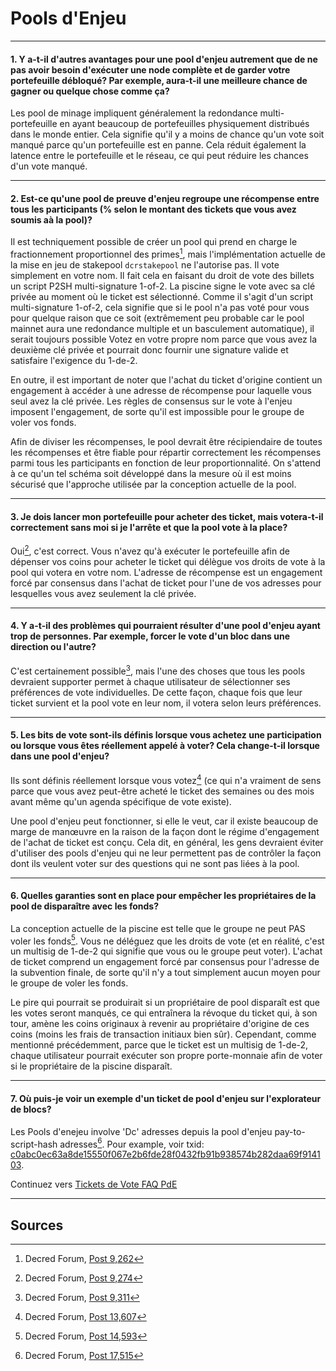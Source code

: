 # <i class="fa fa-life-ring"></i> Pools d'Enjeu

---

#### 1. Y a-t-il d'autres avantages pour une pool d'enjeu autrement que de ne pas avoir besoin d'exécuter une node complète et de garder votre portefeuille débloqué? Par exemple, aura-t-il une meilleure chance de gagner ou quelque chose comme ça?

Les pool de minage impliquent généralement la redondance multi-portefeuille en ayant beaucoup de portefeuilles physiquement distribués dans le monde entier. Cela signifie qu'il y a moins de chance qu'un vote soit manqué parce qu'un portefeuille est en panne. Cela réduit également la latence entre le portefeuille et le réseau, ce qui peut réduire les chances d'un vote manqué.

---

#### 2. Est-ce qu'une pool de preuve d'enjeu regroupe une récompense entre tous les participants (% selon le montant des tickets que vous avez soumis aà la pool)?

Il est techniquement possible de créer un pool qui prend en charge le fractionnement proportionnel des primes[^9262], mais l'implémentation actuelle de la mise en jeu de stakepool `dcrstakepool` ne l'autorise pas. Il vote simplement en votre nom. Il fait cela en faisant du droit de vote des billets un script P2SH multi-signature 1-of-2. La piscine signe le vote avec sa clé privée au moment où le ticket est sélectionné. Comme il s'agit d'un script multi-signature 1-of-2, cela signifie que si le pool n'a pas voté pour vous pour quelque raison que ce soit (extrêmement peu probable car le pool mainnet aura une redondance multiple et un basculement automatique), il serait toujours possible Votez en votre propre nom parce que vous avez la deuxième clé privée et pourrait donc fournir une signature valide et satisfaire l'exigence du 1-de-2.

En outre, il est important de noter que l'achat du ticket d'origine contient un engagement à accéder à une adresse de récompense pour laquelle vous seul avez la clé privée. Les règles de consensus sur le vote à l'enjeu imposent l'engagement, de sorte qu'il est impossible pour le groupe de voler vos fonds.

Afin de diviser les récompenses, le pool devrait être récipiendaire de toutes les récompenses et être fiable pour répartir correctement les récompenses parmi tous les participants en fonction de leur proportionnalité. On s'attend à ce qu'un tel schéma soit développé dans la mesure où il est moins sécurisé que l'approche utilisée par la conception actuelle de la pool.

---

#### 3. Je dois lancer mon portefeuille pour acheter des ticket, mais votera-t-il correctement sans moi si je l'arrête et que la pool vote à la place?

Oui[^9274], c'est correct. Vous n'avez qu'à exécuter le portefeuille afin de dépenser vos coins pour acheter le ticket qui délègue vos droits de vote à la pool qui votera en votre nom. L'adresse de récompense est un engagement forcé par consensus dans l'achat de ticket pour l'une de vos adresses pour lesquelles vous avez seulement la clé privée.

---

#### 4. Y a-t-il des problèmes qui pourraient résulter d'une pool d'enjeu ayant trop de personnes. Par exemple, forcer le vote d'un bloc dans une direction ou l'autre?

C'est certainement possible[^9311], mais l'une des choses que tous les pools devraient supporter permet à chaque utilisateur de sélectionner ses préférences de vote individuelles. De cette façon, chaque fois que leur ticket survient et la pool vote en leur nom, il votera selon leurs préférences.

---

#### 5. Les bits de vote sont-ils définis lorsque vous achetez une participation ou lorsque vous êtes réellement appelé à voter? Cela change-t-il lorsque dans une pool d'enjeu?

Ils sont définis réellement lorsque vous votez[^13607] (ce qui n'a vraiment de sens parce que vous avez peut-être acheté le ticket des semaines ou des mois avant même qu'un agenda spécifique de vote existe).

Une pool d'enjeu peut fonctionner, si elle le veut, car il existe beaucoup de marge de manœuvre en la raison de la façon dont le régime d'engagement de l'achat de ticket est conçu. Cela dit, en général, les gens devraient éviter d'utiliser des pools d'enjeu qui ne leur permettent pas de contrôler la façon dont ils veulent voter sur des questions qui ne sont pas liées à la pool.

---

#### 6. Quelles garanties sont en place pour empêcher les propriétaires de la pool de disparaître avec les fonds?

La conception actuelle de la piscine est telle que le groupe ne peut PAS voler les fonds[^14593]. Vous ne déléguez que les droits de vote (et en réalité, c'est un multisig de 1-de-2 qui signifie que vous ou le groupe peut voter). L'achat de ticket comprend un engagement forcé par consensus pour l'adresse de la subvention finale, de sorte qu'il n'y a tout simplement aucun moyen pour le groupe de voler les fonds.

Le pire qui pourrait se produirait si un propriétaire de pool disparaît est que les votes seront manqués, ce qui entraînera la révoque du ticket qui, à son tour, amène les coins originaux à revenir au propriétaire d'origine de ces coins (moins les frais de transaction initiaux bien sûr). Cependant, comme mentionné précédemment, parce que le ticket est un multisig de 1-de-2, chaque utilisateur pourrait exécuter son propre porte-monnaie afin de voter si le propriétaire de la piscine disparaît.

---

#### 7. Où puis-je voir un exemple d'un ticket de pool d'enjeu sur l'explorateur de blocs?

Les Pools d'enejeu involve 'Dc' adresses depuis la pool d'enjeu pay-to-script-hash adresses[^17515]. Pour example, voir txid: [c0abc0ec63a8de15550f067e2b6fde28f0432fb91b938574b282daa69f914103](https://mainnet.decred.org/tx/c0abc0ec63a8de15550f067e2b6fde28f0432fb91b938574b282daa69f914103).

Continuez vers [Tickets de Vote FAQ PdE](/faq/proof-of-stake/voting-tickets.md)

---

## <i class="fa fa-book"></i> Sources 

[^9262]: Decred Forum, [Post 9,262](https://forum.decred.org/threads/626/#post-9262)
[^9274]: Decred Forum, [Post 9,274](https://forum.decred.org/threads/626/#post-9274)
[^9311]: Decred Forum, [Post 9,311](https://forum.decred.org/threads/582/page-2#post-9311)
[^13607]: Decred Forum, [Post 13,607](https://forum.decred.org/threads/1236/#post-13607)
[^14593]: Decred Forum, [Post 14,593](https://forum.decred.org/threads/1321/#post-14593)
[^17515]: Decred Forum, [Post 17,515](https://forum.decred.org/threads/1289/#post-17515)
